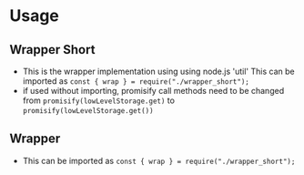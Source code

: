 # Usage

## Wrapper Short

- This is the wrapper implementation using using node.js 'util'
  This can be imported as `const { wrap } = require("./wrapper_short");`
- if used without importing, promisify call methods need to be changed
  from `promisify(lowLevelStorage.get)` to `promisify(lowLevelStorage.get())`

## Wrapper

- This can be imported as `const { wrap } = require("./wrapper_short");`
